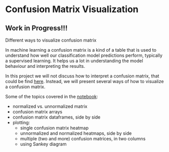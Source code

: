 # Confusion Matrix Visualization

## **Work in Progress!!!**

Different ways to visualize confusion matrix

In machine learning a confusion matrix is a kind of a table that is used to understand how well our classification model predictions perform, typically a supervised learning. It helps us a lot in understanding the model behaviour and interpreting the results.  

In this project we will not discuss how to interpret a confusion matrix, that could be find [here](https://en.wikipedia.org/wiki/Confusion_matrix). Instead, we will present several ways of how to visualize a confusion matrix.

Some of the topics covered in the [notebook](https://github.com/zunicd/Confusion-Matrix-Visualization/blob/main/Confusion%20Matrix%20Visualization.ipynb):  

- normalized vs. unnormalized matrix
- confusion matrix arrays 
- confusion matrix dataframes, side by side
- plotting:
  - single confusion matrix heatmap
  - unnormalized and normalized heatmaps, side by side
  - multiple (two and more) confusion matrices, in two columns
  - using Sankey diagram

